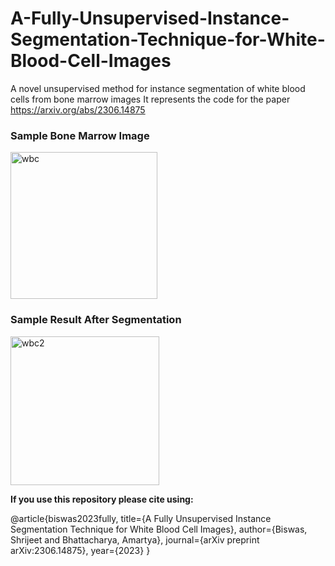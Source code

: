 # A-Fully-Unsupervised-Instance-Segmentation-Technique-for-White-Blood-Cell-Images
A novel unsupervised method for instance segmentation of white blood cells from bone marrow images
It represents the code for the paper https://arxiv.org/abs/2306.14875 
### Sample Bone Marrow Image

<img width="235" alt="wbc" src="https://github.com/amartyacodes/A-Fully-Unsupervised-Instance-Segmentation-Technique-for-White-Blood-Cell-Images/assets/44440114/77424753-7b6a-4d8b-a9de-9d615b31044e">

### Sample Result After Segmentation 

<img width="238" alt="wbc2" src="https://github.com/amartyacodes/A-Fully-Unsupervised-Instance-Segmentation-Technique-for-White-Blood-Cell-Images/assets/44440114/c2b2e85d-fc8a-4d7b-b6ee-4fb41325212f">


**If you use this repository please cite using:**


@article{biswas2023fully,
  title={A Fully Unsupervised Instance Segmentation Technique for White Blood Cell Images},
  author={Biswas, Shrijeet and Bhattacharya, Amartya},
  journal={arXiv preprint arXiv:2306.14875},
  year={2023}
}
